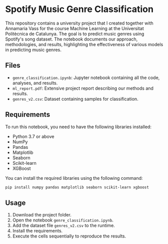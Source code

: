 
# Spotify Music Genre Classification

This repository contains a university project that I created together with Annamaria Vass for the course Machine Learning at the Universitat Politècnica de Catalunya. The goal is to predict music genres using Spotify's song dataset. The notebook documents our approach, methodologies, and results, highlighting the effectiveness of various models in predicting music genres.

## Files

- `genre_classification.ipynb`: Jupyter notebook containing all the code, analyses, and results.
- `ml_report.pdf`: Extensive project report describing our methods and results.
- `genres_v2.csv`: Dataset containing samples for classification.

## Requirements

To run this notebook, you need to have the following libraries installed:

- Python 3.7 or above
- NumPy
- Pandas
- Matplotlib
- Seaborn
- Scikit-learn
- XGBoost

You can install the required libraries using the following command:

```bash
pip install numpy pandas matplotlib seaborn scikit-learn xgboost
```

## Usage
1.	Download the project folder.
2.	Open the notebook `genre_classification.ipynb`.
3.	Add the dataset file `genres_v2.csv` to the runtime.
4.	Install the requirements.
5.	Execute the cells sequentially to reproduce the results.
